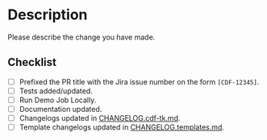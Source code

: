 # Description

Please describe the change you have made.

## Checklist

- [ ] Prefixed the PR title with the Jira issue number on the form `[CDF-12345]`.
- [ ] Tests added/updated.
- [ ] Run Demo Job Locally.
- [ ] Documentation updated.
- [ ] Changelogs updated in [CHANGELOG.cdf-tk.md](https://github.com/cognitedata/toolkit/blob/main/CHANGELOG.cdf-tk.md).
- [ ] Template changelogs updated in [CHANGELOG.templates.md](https://github.com/cognitedata/toolkit/blob/main/CHANGELOG.templates.md).
